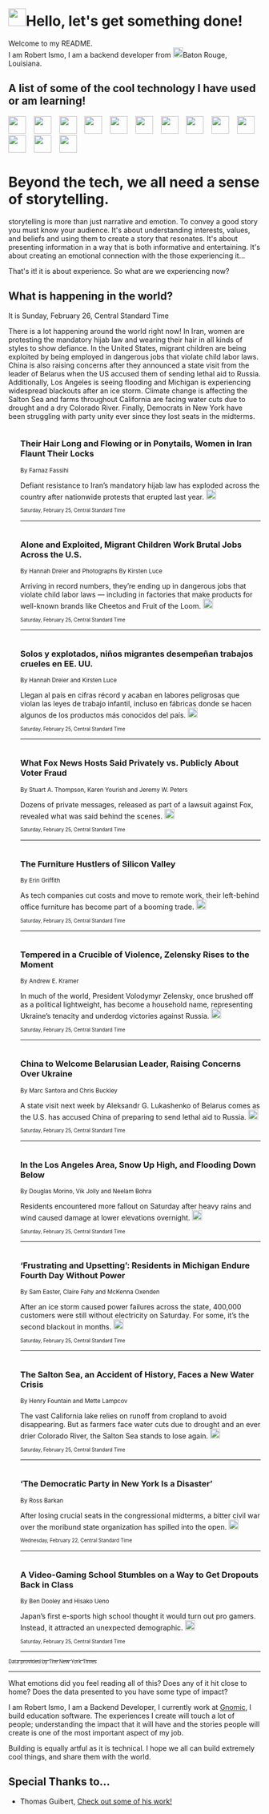 <h1><img src="https://emojis.slackmojis.com/emojis/images/1643514375/3493/hot-coffee.gif?1643514375" width="35"/>Hello, let's get something done!</h1>

<p>Welcome to my README.<br/>
I am Robert Ismo, I am a backend developer from <img src="https://emojis.slackmojis.com/emojis/images/1638395689/50435/moulin_rouge.png?1638395689" width="20"/>Baton Rouge, Louisiana.</p>
<h2>A list of some of the cool technology I have used or am learning!</h2>
<p>
<img src="https://emojis.slackmojis.com/emojis/images/1643516091/21142/meow_bongotap.gif?1643516091" width="35" alt="">
<img src="https://img.shields.io/badge/Favorite%20Frontend%20Framework-SvelteKit-f83903" alt="">
<img src="https://img.shields.io/badge/Second%20Favorite-Vue-40b581" alt="">
<img src="https://img.shields.io/badge/Most%20Used%20Runtime-Nodejs-78b061" alt="">
<img src="https://emojis.slackmojis.com/emojis/images/1643517416/34482/fire.gif?1643517416" width="35" alt="">
<img src="https://img.shields.io/badge/Javascript%20But%20Better-Typescript-0078ca" alt="">
<img src="https://img.shields.io/badge/Favorite%20Language-Elixir-3e244d" alt="">
<img src="https://img.shields.io/badge/Containerize%20Everything-Docker-6ac9ef" alt="">
<img src="https://emojis.slackmojis.com/emojis/images/1643514596/5999/meow_party.gif?1643514596" width="35" alt="">
<img src="https://img.shields.io/badge/API%20Love%20Language-Graphql-de32a5" alt="">
<img src="https://img.shields.io/badge/Our%20Favorite%20Version%20Controller-Git-e94f33" alt="">
<img src="https://img.shields.io/badge/Favorite%20Database-Redis-d42d1d" alt="">
<img src="https://emojis.slackmojis.com/emojis/images/1643514559/5584/deployparrot.gif?1643514559" width="35" alt="">
<img src="https://img.shields.io/badge/Container%20Interstate-RabbitMQ-f66200" alt="">
<img src="https://img.shields.io/badge/Gotta%20Learn-Kubernetes-316adf" alt="">
<img src="https://img.shields.io/badge/Really%20Mature%20Now-WASM-654fef" alt="">
<img src="https://emojis.slackmojis.com/emojis/images/1666642497/61942/dance_vibe.gif?1666642497" width="35" alt="">
<img src="https://img.shields.io/badge/For%20My%20M1-ARM64-657d96" alt="">
<img src="https://img.shields.io/badge/Loving%20This%20So%20Much-TailwindCSS-17bcb5" alt="">
<img src="https://img.shields.io/badge/Cool%20Build%20Tool-Vite-f9cb24" alt="">
<img src="https://emojis.slackmojis.com/emojis/images/1669231376/62819/working-on-it.gif?1669231376" width="35" alt="">
<img src="https://img.shields.io/badge/Fun%20and%20Easy%20Database-MongoDB-5f8c49" alt="">
<img src="https://img.shields.io/badge/JS%20Life%20Support-NPM-c73737" alt="">
<img src="https://img.shields.io/badge/I%20Liked%20It-DynamoDB-0073b9" alt="">
<img src="https://emojis.slackmojis.com/emojis/images/1643514045/46/question.gif?1643514045" width="35" alt="">
<img src="https://img.shields.io/badge/cool-React-60d6f9" alt="">
<img src="https://img.shields.io/badge/Future%20Big%20Project-Lambda-f37e00" alt="">
<img src="https://img.shields.io/badge/NPM%20But%20Better-PNPM-f1aa07" alt="">
<img src="https://emojis.slackmojis.com/emojis/images/1643514943/9662/fbwow.gif?1643514943" width="35" alt="">
<img src="https://img.shields.io/badge/First%20Language-C-662079" alt="">
<img src="https://img.shields.io/badge/Where%20I%20Deploy%20Frontend-Vercel-000000" alt="">
<img src="https://img.shields.io/badge/Who%20Does%20not%20Want%20an%20App-Swift-f9492a" alt="">
<img src="https://emojis.slackmojis.com/emojis/images/1643514058/151/javascript.png?1643514058" width="35" alt="">
<img src="https://img.shields.io/badge/cool-Python-fbd542" alt="">
<img src="https://img.shields.io/badge/Favorite%20Something-Stripe-656cdc" alt="">
<img src="https://img.shields.io/badge/Of%20Course-HTML5-ed6327" alt="">
<img src="https://emojis.slackmojis.com/emojis/images/1660415405/60731/bomb.gif?1660415405" width="35" alt="">
<img src="https://img.shields.io/badge/hate-CSS-2964ec" alt="">
<img src="https://img.shields.io/badge/Learning-CircleCI-141215" alt="">
<img src="https://img.shields.io/badge/Learning-Rust-fbbb3b" alt="">
<img src="https://emojis.slackmojis.com/emojis/images/1660415397/60712/writing-hand.gif?1660415397" width="35" alt="">
<img src="https://img.shields.io/badge/Dev%20Browser%20of%20Choice-Firefox-cc4e26" alt="">
<img src="https://img.shields.io/badge/Recoverying%20From%20Windows-UNIX-1781e3" alt="">
<img src="https://img.shields.io/badge/LOVE-LogSeq-90c1c2" alt="">
<img src="https://emojis.slackmojis.com/emojis/images/1643514066/223/kirby.gif?1643514066" width="35" alt="">
<img src="https://img.shields.io/badge/Daily%20Driver-MacOS-e6e6e8" alt="">
<img src="https://img.shields.io/badge/Git%20Server-Github-000000" alt="">
<img src="https://img.shields.io/badge/enjoyable-EC2-f17428" alt="">
<img src="https://emojis.slackmojis.com/emojis/images/1643514239/2069/excited.gif?1643514239" width="35" alt="">
</p>
<h1>Beyond the tech, we all need a sense of storytelling.</h1>
<p>storytelling is more than just narrative and emotion. To convey a good story you must know your audience. It's about understanding interests, values, and beliefs and using them to create a story that resonates. It's about presenting information in a way that is both informative and entertaining. It's about creating an emotional connection with the those experiencing it...</p>
<p>That's it! it is about experience. So what are we experiencing now?</p>
<h2>What is happening in the world?</h2>
<p>It is Sunday, February 26, Central Standard Time</p>
<p>
There is a lot happening around the world right now! In Iran, women are protesting the mandatory hijab law and wearing their hair in all kinds of styles to show defiance. In the United States, migrant children are being exploited by being employed in dangerous jobs that violate child labor laws. China is also raising concerns after they announced a state visit from the leader of Belarus when the US accused them of sending lethal aid to Russia. Additionally, Los Angeles is seeing flooding and Michigan is experiencing widespread blackouts after an ice storm. Climate change is affecting the Salton Sea and farms throughout California are facing water cuts due to drought and a dry Colorado River. Finally, Democrats in New York have been struggling with party unity ever since they lost seats in the midterms.</p>
<ol>
<img src="https://img.shields.io/badge/-world-blue" alt="">
<h3>Their Hair Long and Flowing or in Ponytails, Women in Iran Flaunt Their Locks</h3>
<sub>By Farnaz Fassihi</sub>
<p>Defiant resistance to Iran’s mandatory hijab law has exploded across the country after nationwide protests that erupted last year.  <a href="https://nyti.ms/41sD8Nq"><img src="https://developer.nytimes.com/files/poweredby_nytimes_30b.png?v=1583354208352" height="20"></a></p>
<sub><sub>Saturday, February 25, Central Standard Time</sub></sub>
<hr/>
<img src="https://img.shields.io/badge/-us-blue" alt="">
<h3>Alone and Exploited, Migrant Children Work Brutal Jobs Across the U.S.</h3>
<sub>By Hannah Dreier and Photographs By Kirsten Luce</sub>
<p>Arriving in record numbers, they’re ending up in dangerous jobs that violate child labor laws — including in factories that make products for well-known brands like Cheetos and Fruit of the Loom.  <a href="https://nyti.ms/3IPNJd9"><img src="https://developer.nytimes.com/files/poweredby_nytimes_30b.png?v=1583354208352" height="20"></a></p>
<sub><sub>Saturday, February 25, Central Standard Time</sub></sub>
<hr/>
<img src="https://img.shields.io/badge/-espanol-blue" alt="">
<h3>Solos y explotados, niños migrantes desempeñan trabajos crueles en EE. UU.</h3>
<sub>By Hannah Dreier and Kirsten Luce</sub>
<p>Llegan al país en cifras récord y acaban en labores peligrosas que violan las leyes de trabajo infantil, incluso en fábricas donde se hacen algunos de los productos más conocidos del país.  <a href="https://nyti.ms/3SrLUaC"><img src="https://developer.nytimes.com/files/poweredby_nytimes_30b.png?v=1583354208352" height="20"></a></p>
<sub><sub>Saturday, February 25, Central Standard Time</sub></sub>
<hr/>
<img src="https://img.shields.io/badge/-business-blue" alt="">
<h3>What Fox News Hosts Said Privately vs. Publicly About Voter Fraud</h3>
<sub>By Stuart A. Thompson, Karen Yourish and Jeremy W. Peters</sub>
<p>Dozens of private messages, released as part of a lawsuit against Fox, revealed what was said behind the scenes.  <a href="https://nyti.ms/3SBlfYT"><img src="https://developer.nytimes.com/files/poweredby_nytimes_30b.png?v=1583354208352" height="20"></a></p>
<sub><sub>Saturday, February 25, Central Standard Time</sub></sub>
<hr/>
<img src="https://img.shields.io/badge/-technology-blue" alt="">
<h3>The Furniture Hustlers of Silicon Valley</h3>
<sub>By Erin Griffith</sub>
<p>As tech companies cut costs and move to remote work, their left-behind office furniture has become part of a booming trade.  <a href="https://nyti.ms/3m6WyYf"><img src="https://developer.nytimes.com/files/poweredby_nytimes_30b.png?v=1583354208352" height="20"></a></p>
<sub><sub>Saturday, February 25, Central Standard Time</sub></sub>
<hr/>
<img src="https://img.shields.io/badge/-world-blue" alt="">
<h3>Tempered in a Crucible of Violence, Zelensky Rises to the Moment</h3>
<sub>By Andrew E. Kramer</sub>
<p>In much of the world, President Volodymyr Zelensky, once brushed off as a political lightweight, has become a household name, representing Ukraine’s tenacity and underdog victories against Russia.  <a href="https://nyti.ms/3m4Fxhd"><img src="https://developer.nytimes.com/files/poweredby_nytimes_30b.png?v=1583354208352" height="20"></a></p>
<sub><sub>Saturday, February 25, Central Standard Time</sub></sub>
<hr/>
<img src="https://img.shields.io/badge/-world-blue" alt="">
<h3>China to Welcome Belarusian Leader, Raising Concerns Over Ukraine</h3>
<sub>By Marc Santora and Chris Buckley</sub>
<p>A state visit next week by Aleksandr G. Lukashenko of Belarus comes as the U.S. has accused China of preparing to send lethal aid to Russia.  <a href="https://nyti.ms/3IqsnTg"><img src="https://developer.nytimes.com/files/poweredby_nytimes_30b.png?v=1583354208352" height="20"></a></p>
<sub><sub>Saturday, February 25, Central Standard Time</sub></sub>
<hr/>
<img src="https://img.shields.io/badge/-us-blue" alt="">
<h3>In the Los Angeles Area, Snow Up High, and Flooding Down Below</h3>
<sub>By Douglas Morino, Vik Jolly and Neelam Bohra</sub>
<p>Residents encountered more fallout on Saturday after heavy rains and wind caused damage at lower elevations overnight.  <a href="https://nyti.ms/41vhkAP"><img src="https://developer.nytimes.com/files/poweredby_nytimes_30b.png?v=1583354208352" height="20"></a></p>
<sub><sub>Saturday, February 25, Central Standard Time</sub></sub>
<hr/>
<img src="https://img.shields.io/badge/-us-blue" alt="">
<h3>‘Frustrating and Upsetting’: Residents in Michigan Endure Fourth Day Without Power</h3>
<sub>By Sam Easter, Claire Fahy and McKenna Oxenden</sub>
<p>After an ice storm caused power failures across the state, 400,000 customers were still without electricity on Saturday. For some, it’s the second blackout in months.  <a href="https://nyti.ms/3KyqGWC"><img src="https://developer.nytimes.com/files/poweredby_nytimes_30b.png?v=1583354208352" height="20"></a></p>
<sub><sub>Saturday, February 25, Central Standard Time</sub></sub>
<hr/>
<img src="https://img.shields.io/badge/-climate-blue" alt="">
<h3>The Salton Sea, an Accident of History, Faces a New Water Crisis</h3>
<sub>By Henry Fountain and Mette Lampcov</sub>
<p>The vast California lake relies on runoff from cropland to avoid disappearing. But as farmers face water cuts due to drought and an ever drier Colorado River, the Salton Sea stands to lose again.  <a href="https://nyti.ms/3Svu06A"><img src="https://developer.nytimes.com/files/poweredby_nytimes_30b.png?v=1583354208352" height="20"></a></p>
<sub><sub>Saturday, February 25, Central Standard Time</sub></sub>
<hr/>
<img src="https://img.shields.io/badge/-magazine-blue" alt="">
<h3>‘The Democratic Party in New York Is a Disaster’</h3>
<sub>By Ross Barkan</sub>
<p>After losing crucial seats in the congressional midterms, a bitter civil war over the moribund state organization has spilled into the open.  <a href="https://nyti.ms/3IqIzns"><img src="https://developer.nytimes.com/files/poweredby_nytimes_30b.png?v=1583354208352" height="20"></a></p>
<sub><sub>Wednesday, February 22, Central Standard Time</sub></sub>
<hr/>
<img src="https://img.shields.io/badge/-business-blue" alt="">
<h3>A Video-Gaming School Stumbles on a Way to Get Dropouts Back in Class</h3>
<sub>By Ben Dooley and Hisako Ueno</sub>
<p>Japan’s first e-sports high school thought it would turn out pro gamers. Instead, it attracted an unexpected demographic.  <a href="https://nyti.ms/3SvZSYV"><img src="https://developer.nytimes.com/files/poweredby_nytimes_30b.png?v=1583354208352" height="20"></a></p>
<sub><sub>Saturday, February 25, Central Standard Time</sub></sub>
<hr/>
</ol>
<a href="https://developer.nytimes.com"><sub><sub>Data provided by The New York Times</sub></sub></a>
<hr/>
<p>What emotions did you feel reading all of this? Does any of it hit close to home? Does the data presented to you have some type of impact?</p>
<p>I am Robert Ismo, I am a Backend Developer, I currently work at <a href="https://gnomic.education/">Gnomic</a>, I build education software. The experiences I create will touch a lot of people; understanding the impact that it will have and the stories people will create is one of the most important aspect of my job.</p>
<p>Building is equally artful as it is technical. I hope we all can build extremely cool things, and share them with the world.</p>
<h2>Special Thanks to...</h2>
<ul>
<li>Thomas Guibert, <a href="https://github.com/thmsgbrt/thmsgbrt">Check out some of his work!</a></li>
</ul>